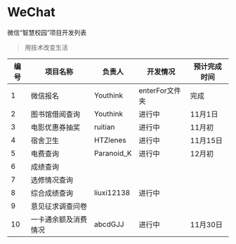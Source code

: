 # WeChat
微信“智慧校园”项目开发列表
>用技术改变生活

|编号|项目名称|负责人|开发情况|预计完成时间|
|----|--------|-------|---------|----------|
|1|微信报名|Youthink|enterFor文件夹|完成|
|2|图书馆借阅查询|Youthink|进行中|11月1日|
|3|电影优惠券抽奖|ruitian|进行中|11月初|
|4|宿舍卫生|HTZlenes|进行中|11月15日||
|5|电费查询|Paranoid_K|进行中|12月初||
|6|成绩查询|||||
|7|选修情况查询||||||
|8|综合成绩查询|liuxi12138|进行中||||
|9|意见征求调查问卷||||||
|10|一卡通余额及消费情况|abcdGJJ|进行中|11月30日|

